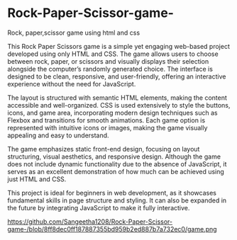 # Rock-Paper-Scissor-game-
Rock, paper,scissor game using html and css

This Rock Paper Scissors game is a simple yet engaging web-based project developed using only HTML and CSS. The game allows users to choose between rock, paper, or scissors and visually displays their selection alongside the computer’s randomly generated choice. The interface is designed to be clean, responsive, and user-friendly, offering an interactive experience without the need for JavaScript.

The layout is structured with semantic HTML elements, making the content accessible and well-organized. CSS is used extensively to style the buttons, icons, and game area, incorporating modern design techniques such as Flexbox and transitions for smooth animations. Each game option is represented with intuitive icons or images, making the game visually appealing and easy to understand.

The game emphasizes static front-end design, focusing on layout structuring, visual aesthetics, and responsive design. Although the game does not include dynamic functionality due to the absence of JavaScript, it serves as an excellent demonstration of how much can be achieved using just HTML and CSS.

This project is ideal for beginners in web development, as it showcases fundamental skills in page structure and styling. It can also be expanded in the future by integrating JavaScript to make it fully interactive.

https://github.com/Sangeetha1208/Rock-Paper-Scissor-game-/blob/8ff8dec0ff187887355bd959b2ed887b7a732ec0/game.png
